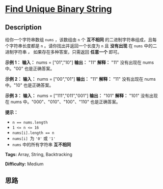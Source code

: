 # [Find Unique Binary String][title]

## Description

给你一个字符串数组 `nums` ，该数组由 `n` 个 **互不相同** 的二进制字符串组成，且每个字符串长度都是 `n` 。请你找出并返回一个长度为
`n` 且  **没有出现** 在 `nums` 中的二进制字符串 _。_ 如果存在多种答案，只需返回 **任意一个** 即可。



**示例 1：**
            **输入：** nums = ["01","10"]    **输出：** "11"    **解释：** "11" 没有出现在 nums 中。"00" 也是正确答案。    

**示例 2：**
            **输入：** nums = ["00","01"]    **输出：** "11"    **解释：** "11" 没有出现在 nums 中。"10" 也是正确答案。    

**示例 3：**
            **输入：** nums = ["111","011","001"]    **输出：** "101"    **解释：** "101" 没有出现在 nums 中。"000"、"010"、"100"、"110" 也是正确答案。



**提示：**

  * `n == nums.length`
  * `1 <= n <= 16`
  * `nums[i].length == n`
  * `nums[i] `为 `'0'` 或 `'1'`
  * `nums` 中的所有字符串 **互不相同**


**Tags:** Array, String, Backtracking

**Difficulty:** Medium

## 思路

[title]: https://leetcode-cn.com/problems/find-unique-binary-string
